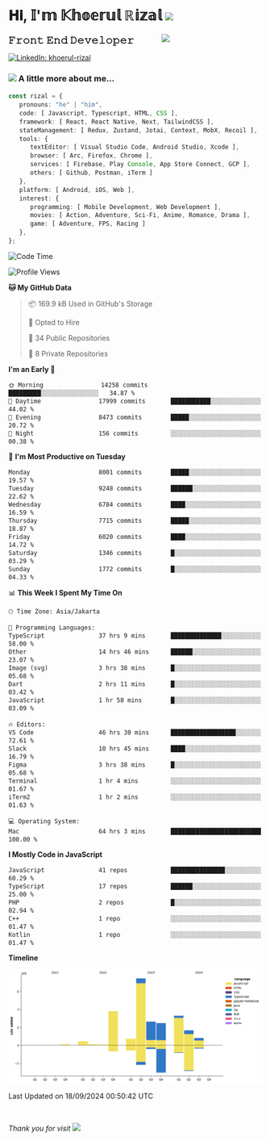 <h1> 𝐇𝐢, 𝕀'𝕞 𝕂𝕙𝕠𝕖𝕣𝕦𝕝 ℝ𝕚𝕫𝕒𝕝 <img src="https://media.giphy.com/media/mGcNjsfWAjY5AEZNw6/giphy.gif" width="50"></h1>
<img align='right' src="https://media.giphy.com/media/v1.Y2lkPTc5MGI3NjExOWI2ajR2NGJubzBsZHFuaHMwajRrcDNsNXJwOG8yb3F0NjhkNXF4OSZlcD12MV9pbnRlcm5hbF9naWZfYnlfaWQmY3Q9cw/fkZukR450RQ1qnGaq9/giphy.gif" width="200">
<strong style="font-size:20px;">𝙵𝚛𝚘𝚗𝚝 𝙴𝚗𝚍 𝙳𝚎𝚟𝚎𝚕𝚘𝚙𝚎𝚛</strong>
</p></em>

[![LinkedIn: khoerul-rizal](https://img.shields.io/badge/khoerul--rizal-blue?style=flat-square&logo=Linkedin&logoColor=white&link=https://www.linkedin.com/in/khoerul-rizal/)](https://www.linkedin.com/in/khoerul-rizal/)

### <img src="https://media.giphy.com/media/VgCDAzcKvsR6OM0uWg/giphy.gif" width="50"> A little more about me...

```typescript
const rizal = {
   pronouns: "he" | "him",
   code: [ Javascript, Typescript, HTML, CSS ],
   framework: [ React, React Native, Next, TailwindCSS ],
   stateManagement: [ Redux, Zustand, Jotai, Context, MobX, Recoil ],
   tools: {
      textEditor: [ Visual Studio Code, Android Studio, Xcode ],
      browser: [ Arc, Firefox, Chrome ],
      services: [ Firebase, Play Console, App Store Connect, GCP ],
      others: [ Github, Postman, iTerm ]
   },
   platform: [ Android, iOS, Web ],
   interest: {
      programming: [ Mobile Development, Web Development ],
      movies: [ Action, Adventure, Sci-Fi, Anime, Romance, Drama ],
      game: [ Adventure, FPS, Racing ]
   },
};
```

<!--START_SECTION:waka-->
![Code Time](http://img.shields.io/badge/Code%20Time-1%2C093%20hrs%2019%20mins-blue)

![Profile Views](http://img.shields.io/badge/Profile%20Views-0-blue)

**🐱 My GitHub Data** 

> 📦 169.9 kB Used in GitHub's Storage 
 > 
> 💼 Opted to Hire
 > 
> 📜 34 Public Repositories 
 > 
> 🔑 8 Private Repositories 
 > 
**I'm an Early 🐤** 

```text
🌞 Morning                14258 commits       █████████░░░░░░░░░░░░░░░░   34.87 % 
🌆 Daytime                17999 commits       ███████████░░░░░░░░░░░░░░   44.02 % 
🌃 Evening                8473 commits        █████░░░░░░░░░░░░░░░░░░░░   20.72 % 
🌙 Night                  156 commits         ░░░░░░░░░░░░░░░░░░░░░░░░░   00.38 % 
```
📅 **I'm Most Productive on Tuesday** 

```text
Monday                   8001 commits        █████░░░░░░░░░░░░░░░░░░░░   19.57 % 
Tuesday                  9248 commits        ██████░░░░░░░░░░░░░░░░░░░   22.62 % 
Wednesday                6784 commits        ████░░░░░░░░░░░░░░░░░░░░░   16.59 % 
Thursday                 7715 commits        █████░░░░░░░░░░░░░░░░░░░░   18.87 % 
Friday                   6020 commits        ████░░░░░░░░░░░░░░░░░░░░░   14.72 % 
Saturday                 1346 commits        █░░░░░░░░░░░░░░░░░░░░░░░░   03.29 % 
Sunday                   1772 commits        █░░░░░░░░░░░░░░░░░░░░░░░░   04.33 % 
```


📊 **This Week I Spent My Time On** 

```text
🕑︎ Time Zone: Asia/Jakarta

💬 Programming Languages: 
TypeScript               37 hrs 9 mins       ██████████████░░░░░░░░░░░   58.00 % 
Other                    14 hrs 46 mins      ██████░░░░░░░░░░░░░░░░░░░   23.07 % 
Image (svg)              3 hrs 38 mins       █░░░░░░░░░░░░░░░░░░░░░░░░   05.68 % 
Dart                     2 hrs 11 mins       █░░░░░░░░░░░░░░░░░░░░░░░░   03.42 % 
JavaScript               1 hr 58 mins        █░░░░░░░░░░░░░░░░░░░░░░░░   03.09 % 

🔥 Editors: 
VS Code                  46 hrs 30 mins      ██████████████████░░░░░░░   72.61 % 
Slack                    10 hrs 45 mins      ████░░░░░░░░░░░░░░░░░░░░░   16.79 % 
Figma                    3 hrs 38 mins       █░░░░░░░░░░░░░░░░░░░░░░░░   05.68 % 
Terminal                 1 hr 4 mins         ░░░░░░░░░░░░░░░░░░░░░░░░░   01.67 % 
iTerm2                   1 hr 2 mins         ░░░░░░░░░░░░░░░░░░░░░░░░░   01.63 % 

💻 Operating System: 
Mac                      64 hrs 3 mins       █████████████████████████   100.00 % 
```

**I Mostly Code in JavaScript** 

```text
JavaScript               41 repos            ███████████████░░░░░░░░░░   60.29 % 
TypeScript               17 repos            ██████░░░░░░░░░░░░░░░░░░░   25.00 % 
PHP                      2 repos             █░░░░░░░░░░░░░░░░░░░░░░░░   02.94 % 
C++                      1 repo              ░░░░░░░░░░░░░░░░░░░░░░░░░   01.47 % 
Kotlin                   1 repo              ░░░░░░░░░░░░░░░░░░░░░░░░░   01.47 % 
```



**Timeline**

![Lines of Code chart](https://raw.githubusercontent.com/khoerulrizal/khoerulrizal/main/assets/bar_graph.png)


 Last Updated on 18/09/2024 00:50:42 UTC
<!--END_SECTION:waka-->
</details>
<br/>

<em>Thank you for visit</em> <img src="https://media.giphy.com/media/v1.Y2lkPTc5MGI3NjExcHdvNm1qZWtjaGw0ZjdwM3Z3NnY2dHlueTVuODBta2FiY20wM2YybSZlcD12MV9pbnRlcm5hbF9naWZfYnlfaWQmY3Q9cw/tV25tpdKqdFa9x81k2/giphy.gif" width="40">
